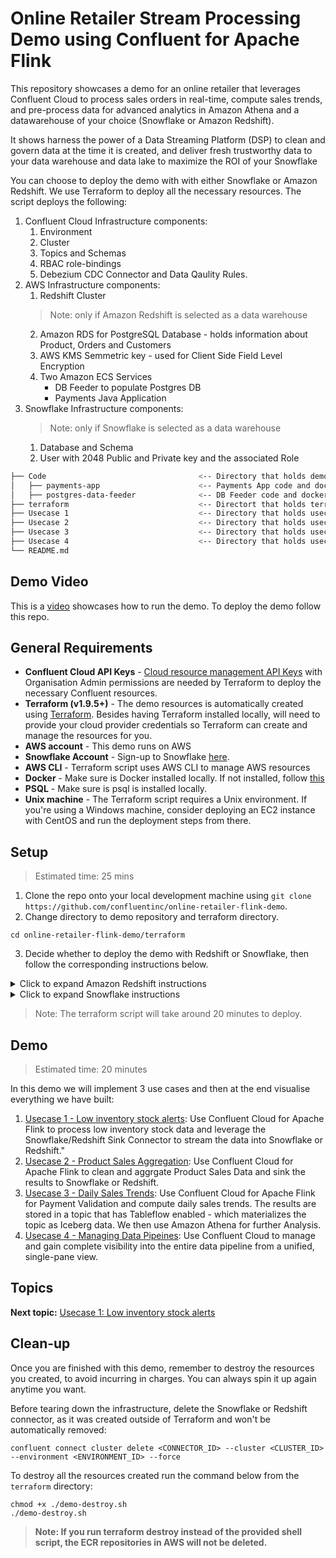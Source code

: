 #  Online Retailer Stream Processing Demo using Confluent for Apache Flink

This repository showcases a demo for an online retailer that leverages Confluent Cloud to process sales orders in real-time, compute sales trends, and pre-process data for advanced analytics in Amazon Athena and a datawarehouse of your choice (Snowflake or Amazon Redshift).

It shows harness the power of a Data Streaming Platform (DSP) to clean and govern data at the time it is created, and deliver fresh trustworthy data to your data warehouse and data lake to maximize the ROI of your Snowflake

You can choose to deploy the demo with with either Snowflake or Amazon Redshift. We use Terraform to deploy all the necessary resources. The script deploys the following:

1. Confluent Cloud Infrastructure components:
   1. Environment
   2. Cluster
   3. Topics and Schemas
   4. RBAC role-bindings
   5. Debezium CDC Connector and Data Qaulity Rules.
2. AWS Infrastructure components:
   1. Redshift Cluster
   > Note: only if Amazon Redshift is selected as a data warehouse
   2. Amazon RDS for PostgreSQL Database - holds information about Product, Orders and Customers
   3. AWS KMS Semmetric key - used for Client Side Field Level Encryption
   4. Two Amazon ECS Services
      * DB Feeder to populate Postgres DB
      * Payments Java Application
3. Snowflake Infrastructure components:
   > Note: only if Snowflake is selected as a data warehouse
   1. Database and Schema
   2. User with 2048 Public and Private key and the associated Role

```bash
├── Code                                  <-- Directory that holds demo code and dockerfile
│   ├── payments-app                      <-- Payments App code and dockerfile
│   ├── postgres-data-feeder              <-- DB Feeder code and dockerfile
├── terraform                             <-- Directort that holds terraform scripts required for the demo 
├── Usecase 1                             <-- Directory that holds usecase 1 instructions and screenshots
├── Usecase 2                             <-- Directory that holds usecase 2 instructions and screenshots
├── Usecase 3                             <-- Directory that holds usecase 3 instructions and screenshots
├── Usecase 4                             <-- Directory that holds usecase 4 instructions and screenshots
└── README.md
```

## Demo Video

This is a [video](https://www.confluent.io/resources/demo/shift-left-dsp-demo/) showcases how to run the demo. To deploy the demo follow this repo.


## General Requirements

* **Confluent Cloud API Keys** - [Cloud resource management API Keys](https://docs.confluent.io/cloud/current/security/authenticate/workload-identities/service-accounts/api-keys/overview.html#resource-scopes) with Organisation Admin permissions are needed by Terraform to deploy the necessary Confluent resources.
* **Terraform (v1.9.5+)** - The demo resources is automatically created using [Terraform](https://www.terraform.io). Besides having Terraform installed locally, will need to provide your cloud provider credentials so Terraform can create and manage the resources for you.
* **AWS account** - This demo runs on AWS
* **Snowflake Account** -  Sign-up to Snowflake [here](https://signup.snowflake.com/).
* **AWS CLI** - Terraform script uses AWS CLI to manage AWS resources
* **Docker** - Make sure is Docker installed locally. If not installed, follow [this](https://docs.docker.com/desktop/)
* **PSQL** - Make sure is psql is installed locally.
* **Unix machine** - The Terraform script requires a Unix environment. If you're using a Windows machine, consider deploying an EC2 instance with CentOS and run the deployment steps from there.

## Setup

> Estimated time: 25 mins

1. Clone the repo onto your local development machine using `git clone https://github.com/confluentinc/online-retailer-flink-demo`.
2. Change directory to demo repository and terraform directory.

```
cd online-retailer-flink-demo/terraform

```
3. Decide whether to deploy the demo with Redshift or Snowflake, then follow the corresponding instructions below.
   

<details>
<summary>Click to expand Amazon Redshift instructions</summary>

4. Update the ```terraform.tfvars``` file by setting the ```data_warehouse``` variable to ```"redshift"```. Remove any Snowflake-related variables from the file.
   >Note: The ```data_warehouse``` variable only accepts one of two values: ```"redshift"``` or ```"snowflake"```.
   
5. Run the following script to provision demo infrastructure

```
chmod +x ./demo-provision.sh
./demo-provision.sh
```

</details>

<details>
<summary>Click to expand Snowflake instructions</summary>

4. Update the ```terraform.tfvars``` file by setting:
   1. The ```data_warehouse``` variable to ```"snowflake"```.
      >Note: The ```data_warehouse``` variable only accepts one of two values: ```"redshift"``` or ```"snowflake"```.
   2. And Snowflake Variables:
      ```
      snowflake_account="<SNOWFLAKE_ACCOUNT_NUMBER>" #GET THIS FROM SNOWFLAKE Home Page --> Admin --> Accounts --> Copy the first part of the URL before .snowflake, it should look like this <organization_id-account_name>
      snowflake_username="<SNOWFLAKE_USENAME>"
      snowflake_password="<SNOWFLAKE_PASSWORD>"
      ```
   
5. Update the ```providers.tf``` file and Uncomment the following blocks at the end of the file:
   ```

   provider "snowflake" {
   alias = "snowflake"
   account  = var.data_warehouse == "snowflake" ? var.snowflake_account : "na"
   user     = var.data_warehouse == "snowflake" ? var.snowflake_username : "na"
   password = var.data_warehouse == "snowflake" ? var.snowflake_password : "na"
   }


   module "snowflake" {
   source = "./modules/snowflake"
   count  = var.data_warehouse == "snowflake" ? 1 : 0  # Only deploy module if Snowflake is selected
   providers = {
      snowflake = snowflake.snowflake
   }
   # Pass the variables required for Snowflake resources
   snowflake_account  = var.snowflake_account
   snowflake_username = var.snowflake_username
   snowflake_password = var.snowflake_password
   }
   ```
6. Run the following script to provision demo infrastructure

```
chmod +x ./demo-provision.sh
./demo-provision.sh
```

</details>



>Note: The terraform script will take around 20 minutes to deploy.

## Demo
> Estimated time: 20 minutes


In this demo we will implement 3 use cases and then at the end visualise everything we have built:
1. [Usecase 1 - Low inventory stock alerts](./Usecase1/USECASE1-README.md): Use Confluent Cloud for Apache Flink to process low inventory stock data and leverage the Snowflake/Redshift Sink Connector to stream the data into Snowflake or Redshift."
2. [Usecase 2 - Product Sales Aggregation](./Usecase2/USECASE2-README.md): Use Confluent Cloud for Apache Flink to clean and aggrgate Product Sales Data and sink the results to Snowflake or Redshift.
3. [Usecase 3 - Daily Sales Trends](./Usecase3/USECASE3-README.md): Use Confluent Cloud for Apache Flink for Payment Validation and compute daily sales trends. The results are stored in a topic that has Tableflow enabled - which materializes the topic as Iceberg data. We then use Amazon Athena for further Analysis.
4. [Usecase 4 - Managing Data Pipeines](./Usecase4/USECASE4-README.md): Use Confluent Cloud to manage and gain complete visibility into the entire data pipeline from a unified, single-pane view.

## Topics

**Next topic:** [Usecase 1: Low inventory stock alerts](./Usecase1/USECASE1-README.md)

## Clean-up
Once you are finished with this demo, remember to destroy the resources you created, to avoid incurring in charges. You can always spin it up again anytime you want.

Before tearing down the infrastructure, delete the Snowflake or Redshift connector, as it was created outside of Terraform and won't be automatically removed:

```
confluent connect cluster delete <CONNECTOR_ID> --cluster <CLUSTER_ID> --environment <ENVIRONMENT_ID> --force
```

To destroy all the resources created run the command below from the ```terraform``` directory:

```
chmod +x ./demo-destroy.sh
./demo-destroy.sh

```
> **Note: If you run terraform destroy instead of the provided shell script, the ECR repositories in AWS will not be deleted.**

